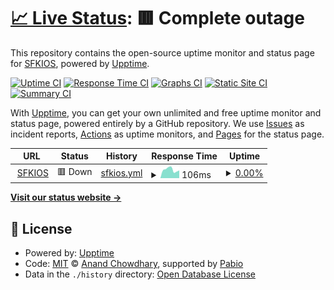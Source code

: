 # [📈 Live Status](https://sfkios.github.io/sfkioscom-upptime): <!--live status--> **🟥 Complete outage**

This repository contains the open-source uptime monitor and status page for [SFKIOS](https://sfkios.com), powered by [Upptime](https://github.com/upptime/upptime).

[![Uptime CI](https://github.com/sfkios/sfkioscom-upptime/workflows/Uptime%20CI/badge.svg)](https://github.com/sfkios/sfkioscom-upptime/actions?query=workflow%3A%22Uptime+CI%22)
[![Response Time CI](https://github.com/sfkios/sfkioscom-upptime/workflows/Response%20Time%20CI/badge.svg)](https://github.com/sfkios/sfkioscom-upptime/actions?query=workflow%3A%22Response+Time+CI%22)
[![Graphs CI](https://github.com/sfkios/sfkioscom-upptime/workflows/Graphs%20CI/badge.svg)](https://github.com/sfkios/sfkioscom-upptime/actions?query=workflow%3A%22Graphs+CI%22)
[![Static Site CI](https://github.com/sfkios/sfkioscom-upptime/workflows/Static%20Site%20CI/badge.svg)](https://github.com/sfkios/sfkioscom-upptime/actions?query=workflow%3A%22Static+Site+CI%22)
[![Summary CI](https://github.com/sfkios/sfkioscom-upptime/workflows/Summary%20CI/badge.svg)](https://github.com/sfkios/sfkioscom-upptime/actions?query=workflow%3A%22Summary+CI%22)

With [Upptime](https://upptime.js.org), you can get your own unlimited and free uptime monitor and status page, powered entirely by a GitHub repository. We use [Issues](https://github.com/sfkios/sfkioscom-upptime/issues) as incident reports, [Actions](https://github.com/sfkios/sfkioscom-upptime/actions) as uptime monitors, and [Pages](https://sfkios.github.io/sfkioscom-upptime) for the status page.

<!--start: status pages-->
<!-- This summary is generated by Upptime (https://github.com/upptime/upptime) -->
<!-- Do not edit this manually, your changes will be overwritten -->
<!-- prettier-ignore -->
| URL | Status | History | Response Time | Uptime |
| --- | ------ | ------- | ------------- | ------ |
| <img alt="" src="https://icons.duckduckgo.com/ip3/sfkios.com.ico" height="13"> [SFKIOS](https://sfkios.com) | 🟥 Down | [sfkios.yml](https://github.com/sfkios/sfkioscom-upptime/commits/HEAD/history/sfkios.yml) | <details><summary><img alt="Response time graph" src="./graphs/sfkios/response-time-week.png" height="20"> 106ms</summary><br><a href="https://sfkios.github.io/sfkioscom-upptime/history/sfkios"><img alt="Response time 113" src="https://img.shields.io/endpoint?url=https%3A%2F%2Fraw.githubusercontent.com%2Fsfkios%2Fsfkioscom-upptime%2FHEAD%2Fapi%2Fsfkios%2Fresponse-time.json"></a><br><a href="https://sfkios.github.io/sfkioscom-upptime/history/sfkios"><img alt="24-hour response time 97" src="https://img.shields.io/endpoint?url=https%3A%2F%2Fraw.githubusercontent.com%2Fsfkios%2Fsfkioscom-upptime%2FHEAD%2Fapi%2Fsfkios%2Fresponse-time-day.json"></a><br><a href="https://sfkios.github.io/sfkioscom-upptime/history/sfkios"><img alt="7-day response time 106" src="https://img.shields.io/endpoint?url=https%3A%2F%2Fraw.githubusercontent.com%2Fsfkios%2Fsfkioscom-upptime%2FHEAD%2Fapi%2Fsfkios%2Fresponse-time-week.json"></a><br><a href="https://sfkios.github.io/sfkioscom-upptime/history/sfkios"><img alt="30-day response time 115" src="https://img.shields.io/endpoint?url=https%3A%2F%2Fraw.githubusercontent.com%2Fsfkios%2Fsfkioscom-upptime%2FHEAD%2Fapi%2Fsfkios%2Fresponse-time-month.json"></a><br><a href="https://sfkios.github.io/sfkioscom-upptime/history/sfkios"><img alt="1-year response time 113" src="https://img.shields.io/endpoint?url=https%3A%2F%2Fraw.githubusercontent.com%2Fsfkios%2Fsfkioscom-upptime%2FHEAD%2Fapi%2Fsfkios%2Fresponse-time-year.json"></a></details> | <details><summary><a href="https://sfkios.github.io/sfkioscom-upptime/history/sfkios">0.00%</a></summary><a href="https://sfkios.github.io/sfkioscom-upptime/history/sfkios"><img alt="All-time uptime 0.00%" src="https://img.shields.io/endpoint?url=https%3A%2F%2Fraw.githubusercontent.com%2Fsfkios%2Fsfkioscom-upptime%2FHEAD%2Fapi%2Fsfkios%2Fuptime.json"></a><br><a href="https://sfkios.github.io/sfkioscom-upptime/history/sfkios"><img alt="24-hour uptime 0.00%" src="https://img.shields.io/endpoint?url=https%3A%2F%2Fraw.githubusercontent.com%2Fsfkios%2Fsfkioscom-upptime%2FHEAD%2Fapi%2Fsfkios%2Fuptime-day.json"></a><br><a href="https://sfkios.github.io/sfkioscom-upptime/history/sfkios"><img alt="7-day uptime 0.00%" src="https://img.shields.io/endpoint?url=https%3A%2F%2Fraw.githubusercontent.com%2Fsfkios%2Fsfkioscom-upptime%2FHEAD%2Fapi%2Fsfkios%2Fuptime-week.json"></a><br><a href="https://sfkios.github.io/sfkioscom-upptime/history/sfkios"><img alt="30-day uptime 1.38%" src="https://img.shields.io/endpoint?url=https%3A%2F%2Fraw.githubusercontent.com%2Fsfkios%2Fsfkioscom-upptime%2FHEAD%2Fapi%2Fsfkios%2Fuptime-month.json"></a><br><a href="https://sfkios.github.io/sfkioscom-upptime/history/sfkios"><img alt="1-year uptime 0.00%" src="https://img.shields.io/endpoint?url=https%3A%2F%2Fraw.githubusercontent.com%2Fsfkios%2Fsfkioscom-upptime%2FHEAD%2Fapi%2Fsfkios%2Fuptime-year.json"></a></details>

<!--end: status pages-->

[**Visit our status website →**](https://sfkios.github.io/sfkioscom-upptime)

## 📄 License

- Powered by: [Upptime](https://github.com/upptime/upptime)
- Code: [MIT](./LICENSE) © [Anand Chowdhary](https://anandchowdhary.com), supported by [Pabio](https://pabio.com)
- Data in the `./history` directory: [Open Database License](https://opendatacommons.org/licenses/odbl/1-0/)

